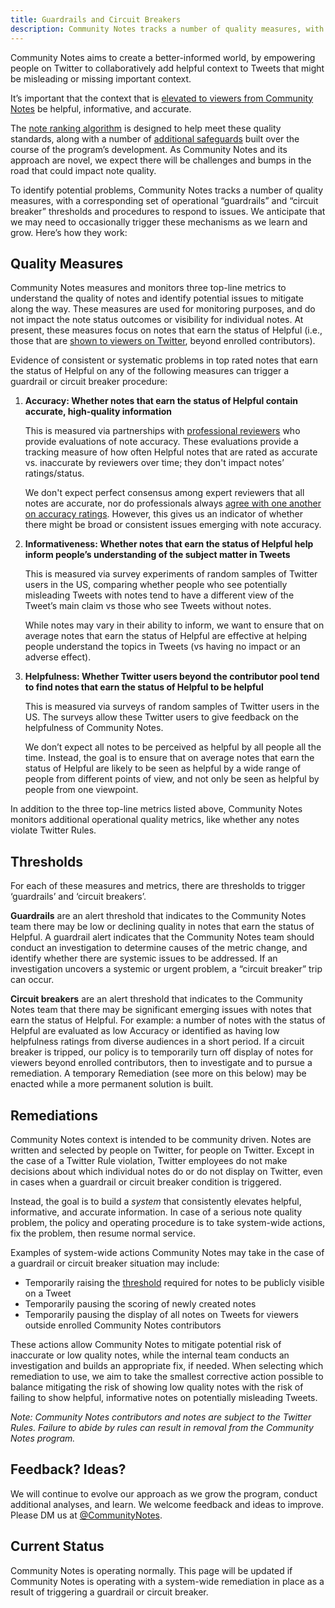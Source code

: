 ```yaml
---
title: Guardrails and Circuit Breakers
description: Community Notes tracks a number of quality measures, with a corresponding set of operational guardrails.
---
```


Community Notes aims to create a better-informed world, by empowering people on Twitter to collaboratively add helpful context to Tweets that might be misleading or missing important context.

It’s important that the context that is [elevated to viewers from Community Notes](../notes-on-twitter) be helpful, informative, and accurate.

The [note ranking algorithm](../note-ranking) is designed to help meet these quality standards, along with a number of [additional safeguards](../challenges) built over the course of the program’s development. As Community Notes and its approach are novel, we expect there will be challenges and bumps in the road that could impact note quality.

To identify potential problems, Community Notes tracks a number of quality measures, with a corresponding set of operational “guardrails” and “circuit breaker” thresholds and procedures to respond to issues. We anticipate that we may need to occasionally trigger these mechanisms as we learn and grow. Here’s how they work:

## Quality Measures

Community Notes measures and monitors three top-line metrics to understand the quality of notes and identify potential issues to mitigate along the way. These measures are used for monitoring purposes, and do not impact the note status outcomes or visibility for individual notes. At present, these measures focus on notes that earn the status of Helpful (i.e., those that are [shown to viewers on Twitter](../notes-on-twitter), beyond enrolled contributors).

Evidence of consistent or systematic problems in top rated notes that earn the status of Helpful on any of the following measures can trigger a guardrail or circuit breaker procedure:

1. **Accuracy: Whether notes that earn the status of Helpful contain accurate, high-quality information**

    This is measured via partnerships with [professional reviewers](https://blog.twitter.com/en_us/topics/company/2021/bringing-more-reliable-context-to-conversations-on-twitter) who provide evaluations of note accuracy. These evaluations provide a tracking measure of how often Helpful notes that are rated as accurate vs. inaccurate by reviewers over time; they don't impact notes’ ratings/status.

    We don't expect perfect consensus among expert reviewers that all notes are accurate, nor do professionals always [agree with one another on accuracy ratings](https://www.science.org/doi/10.1126/sciadv.abf4393). However, this gives us an indicator of whether there might be broad or consistent issues emerging with note accuracy.

2. **Informativeness: Whether notes that earn the status of Helpful help inform people’s understanding of the subject matter in Tweets**

    This is measured via survey experiments of random samples of Twitter users in the US, comparing whether people who see potentially misleading Tweets with notes tend to have a different view of the Tweet’s main claim vs those who see Tweets without notes.

    While notes may vary in their ability to inform, we want to ensure that on average notes that earn the status of Helpful are effective at helping people understand the topics in Tweets (vs having no impact or an adverse effect).

3. **Helpfulness: Whether Twitter users beyond the contributor pool tend to find notes that earn the status of Helpful to be helpful**

    This is measured via surveys of random samples of Twitter users in the US. The surveys allow these Twitter users to give feedback on the helpfulness of Community Notes.

    We don’t expect all notes to be perceived as helpful by all people all the time. Instead, the goal is to ensure that on average notes that earn the status of Helpful are likely to be seen as helpful by a wide range of people from different points of view, and not only be seen as helpful by people from one viewpoint.

In addition to the three top-line metrics listed above, Community Notes monitors additional operational quality metrics, like whether any notes violate Twitter Rules.

## Thresholds

For each of these measures and metrics, there are thresholds to trigger ‘guardrails’ and ‘circuit breakers’.

**Guardrails** are an alert threshold that indicates to the Community Notes team there may be low or declining quality in notes that earn the status of Helpful. A guardrail alert indicates that the Community Notes team should conduct an investigation to determine causes of the metric change, and identify whether there are systemic issues to be addressed. If an investigation uncovers a systemic or urgent problem, a “circuit breaker” trip can occur.

**Circuit breakers** are an alert threshold that indicates to the Community Notes team that there may be significant emerging issues with notes that earn the status of Helpful. For example: a number of notes with the status of Helpful are evaluated as low Accuracy or identified as having low helpfulness ratings from diverse audiences in a short period. If a circuit breaker is tripped, our policy is to temporarily turn off display of notes for viewers beyond enrolled contributors, then to investigate and to pursue a remediation. A temporary Remediation (see more on this below) may be enacted while a more permanent solution is built.

## Remediations

Community Notes context is intended to be community driven. Notes are written and selected by people on Twitter, for people on Twitter. Except in the case of a Twitter Rule violation, Twitter employees do not make decisions about which individual notes do or do not display on Twitter, even in cases when a guardrail or circuit breaker condition is triggered.

Instead, the goal is to build a _system_ that consistently elevates helpful, informative, and accurate information. In case of a serious note quality problem, the policy and operating procedure is to take system-wide actions, fix the problem, then resume normal service.

Examples of system-wide actions Community Notes may take in the case of a guardrail or circuit breaker situation may include:

- Temporarily raising the [threshold](../note-ranking) required for notes to be publicly visible on a Tweet
- Temporarily pausing the scoring of newly created notes
- Temporarily pausing the display of all notes on Tweets for viewers outside enrolled Community Notes contributors

These actions allow Community Notes to mitigate potential risk of inaccurate or low quality notes, while the internal team conducts an investigation and builds an appropriate fix, if needed. When selecting which remediation to use, we aim to take the smallest corrective action possible to balance mitigating the risk of showing low quality notes with the risk of failing to show helpful, informative notes on potentially misleading Tweets.

_Note: Community Notes contributors and notes are subject to the Twitter Rules. Failure to abide by rules can result in removal from the Community Notes program._

## Feedback? Ideas?

We will continue to evolve our approach as we grow the program, conduct additional analyses, and learn. We welcome feedback and ideas to improve. Please DM us at [@CommunityNotes](https://twitter.com/communitynotes).

## Current Status

Community Notes is operating normally. This page will be updated if Community Notes is operating with a system-wide remediation in place as a result of triggering a guardrail or circuit breaker.
